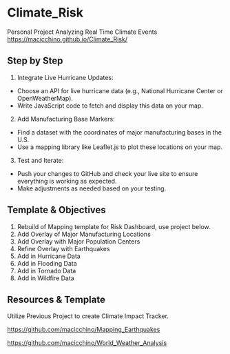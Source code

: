 # Climate_Risk
Personal Project Analyzing Real Time Climate Events
https://macicchino.github.io/Climate_Risk/

## Step by Step

1. Integrate Live Hurricane Updates:
- Choose an API for live hurricane data (e.g., National Hurricane Center or OpenWeatherMap).
- Write JavaScript code to fetch and display this data on your map.
2. Add Manufacturing Base Markers:
- Find a dataset with the coordinates of major manufacturing bases in the U.S.
- Use a mapping library like Leaflet.js to plot these locations on your map.
3. Test and Iterate:
- Push your changes to GitHub and check your live site to ensure everything is working as expected.
- Make adjustments as needed based on your testing.

## Template & Objectives

1. Rebuild of Mapping template for Risk Dashboard, use project below.
2. Add Overlay of Major Manufacturing Locations
3. Add Overlay with Major Population Centers 
4. Refine Overlay with Earthquakes
5. Add in Hurricane Data
6. Add in Flooding Data
7. Add in Tornado Data 
8. Add in Wildfire Data


## Resources & Template

Utilize Previous Project to create Climate Impact Tracker. 

https://github.com/macicchino/Mapping_Earthquakes

https://github.com/macicchino/World_Weather_Analysis
